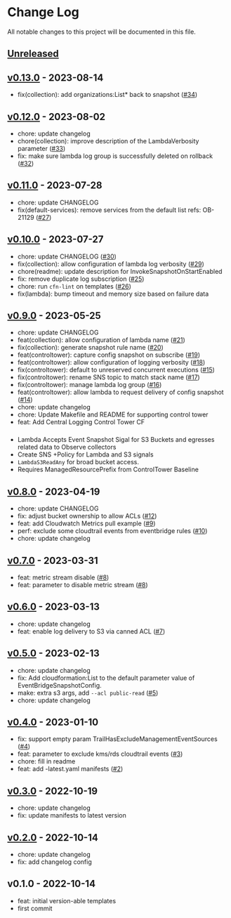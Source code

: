 # Change Log

All notable changes to this project will be documented in this file.

<a name="unreleased"></a>
## [Unreleased]



<a name="v0.13.0"></a>
## [v0.13.0] - 2023-08-14

- fix(collection): add organizations:List* back to snapshot ([#34](https://github.com/observeinc/cloudformation-aws-collection/issues/34))


<a name="v0.12.0"></a>
## [v0.12.0] - 2023-08-02

- chore: update changelog
- chore(collection): improve description of the LambdaVerbosity parameter ([#33](https://github.com/observeinc/cloudformation-aws-collection/issues/33))
- fix: make sure lambda log group is successfully deleted on rollback ([#32](https://github.com/observeinc/cloudformation-aws-collection/issues/32))


<a name="v0.11.0"></a>
## [v0.11.0] - 2023-07-28

- chore: update CHANGELOG
- fix(default-services): remove services from the default list refs: OB-21129 ([#27](https://github.com/observeinc/cloudformation-aws-collection/issues/27))


<a name="v0.10.0"></a>
## [v0.10.0] - 2023-07-27

- chore: update CHANGELOG ([#30](https://github.com/observeinc/cloudformation-aws-collection/issues/30))
- fix(collection): allow configuration of lambda log verbosity ([#29](https://github.com/observeinc/cloudformation-aws-collection/issues/29))
- chore(readme): update description for InvokeSnapshotOnStartEnabled
- fix: remove duplicate log subscription ([#25](https://github.com/observeinc/cloudformation-aws-collection/issues/25))
- chore: run `cfn-lint` on templates ([#26](https://github.com/observeinc/cloudformation-aws-collection/issues/26))
- fix(lambda): bump timeout and memory size based on failure data


<a name="v0.9.0"></a>
## [v0.9.0] - 2023-05-25

- chore: update CHANGELOG
- feat(collection): allow configuration of lambda name ([#21](https://github.com/observeinc/cloudformation-aws-collection/issues/21))
- fix(collection): generate snapshot rule name ([#20](https://github.com/observeinc/cloudformation-aws-collection/issues/20))
- feat(controltower): capture config snapshot on subscribe ([#19](https://github.com/observeinc/cloudformation-aws-collection/issues/19))
- feat(controltower): allow configuration of logging verbosity ([#18](https://github.com/observeinc/cloudformation-aws-collection/issues/18))
- fix(controltower): default to unreserved concurrent executions ([#15](https://github.com/observeinc/cloudformation-aws-collection/issues/15))
- fix(controltower): rename SNS topic to match stack name ([#17](https://github.com/observeinc/cloudformation-aws-collection/issues/17))
- fix(controltower): manage lambda log group ([#16](https://github.com/observeinc/cloudformation-aws-collection/issues/16))
- feat(controltower): allow lambda to request delivery of config snapshot ([#14](https://github.com/observeinc/cloudformation-aws-collection/issues/14))
- chore: update changelog
- chore: Update Makefile and README for supporting control tower
- feat: Add Central Logging Control Tower CF

### 

* Lambda Accepts Event Snapshot Sigal for S3 Buckets and egresses related data to Observe collectors
* Create SNS +Policy for Lambda and S3 signals
* `LambdaS3ReadAny` for broad bucket access.
* Requires ManagedResourcePrefix from ControlTower Baseline


<a name="v0.8.0"></a>
## [v0.8.0] - 2023-04-19

- chore: update CHANGELOG
- fix: adjust bucket ownership to allow ACLs ([#12](https://github.com/observeinc/cloudformation-aws-collection/issues/12))
- feat: add Cloudwatch Metrics pull example ([#9](https://github.com/observeinc/cloudformation-aws-collection/issues/9))
- perf: exclude some cloudtrail events from eventbridge rules ([#10](https://github.com/observeinc/cloudformation-aws-collection/issues/10))
- chore: update changelog


<a name="v0.7.0"></a>
## [v0.7.0] - 2023-03-31

- feat: metric stream disable ([#8](https://github.com/observeinc/cloudformation-aws-collection/issues/8))
- feat: parameter to disable metric stream ([#8](https://github.com/observeinc/cloudformation-aws-collection/issues/8))


<a name="v0.6.0"></a>
## [v0.6.0] - 2023-03-13

- chore: update changelog
- feat: enable log delivery to S3 via canned ACL ([#7](https://github.com/observeinc/cloudformation-aws-collection/issues/7))


<a name="v0.5.0"></a>
## [v0.5.0] - 2023-02-13

- chore: update changelog
- fix: Add cloudformation:List to the default parameter value of EventBridgeSnapshotConfig.
- make: extra s3 args, add `--acl public-read` ([#5](https://github.com/observeinc/cloudformation-aws-collection/issues/5))
- chore: update changelog


<a name="v0.4.0"></a>
## [v0.4.0] - 2023-01-10

- fix: support empty param TrailHasExcludeManagementEventSources ([#4](https://github.com/observeinc/cloudformation-aws-collection/issues/4))
- feat: parameter to exclude kms/rds cloudtrail events ([#3](https://github.com/observeinc/cloudformation-aws-collection/issues/3))
- chore: fill in readme
- feat: add -latest.yaml manifests ([#2](https://github.com/observeinc/cloudformation-aws-collection/issues/2))


<a name="v0.3.0"></a>
## [v0.3.0] - 2022-10-19

- chore: update changelog
- fix: update manifests to latest version


<a name="v0.2.0"></a>
## [v0.2.0] - 2022-10-14

- chore: update changelog
- fix: add changelog config


<a name="v0.1.0"></a>
## v0.1.0 - 2022-10-14

- feat: initial version-able templates
- first commit


[Unreleased]: https://github.com/observeinc/cloudformation-aws-collection/compare/v0.13.0...HEAD
[v0.13.0]: https://github.com/observeinc/cloudformation-aws-collection/compare/v0.12.0...v0.13.0
[v0.12.0]: https://github.com/observeinc/cloudformation-aws-collection/compare/v0.11.0...v0.12.0
[v0.11.0]: https://github.com/observeinc/cloudformation-aws-collection/compare/v0.10.0...v0.11.0
[v0.10.0]: https://github.com/observeinc/cloudformation-aws-collection/compare/v0.9.0...v0.10.0
[v0.9.0]: https://github.com/observeinc/cloudformation-aws-collection/compare/v0.8.0...v0.9.0
[v0.8.0]: https://github.com/observeinc/cloudformation-aws-collection/compare/v0.7.0...v0.8.0
[v0.7.0]: https://github.com/observeinc/cloudformation-aws-collection/compare/v0.6.0...v0.7.0
[v0.6.0]: https://github.com/observeinc/cloudformation-aws-collection/compare/v0.5.0...v0.6.0
[v0.5.0]: https://github.com/observeinc/cloudformation-aws-collection/compare/v0.4.0...v0.5.0
[v0.4.0]: https://github.com/observeinc/cloudformation-aws-collection/compare/v0.3.0...v0.4.0
[v0.3.0]: https://github.com/observeinc/cloudformation-aws-collection/compare/v0.2.0...v0.3.0
[v0.2.0]: https://github.com/observeinc/cloudformation-aws-collection/compare/v0.1.0...v0.2.0
